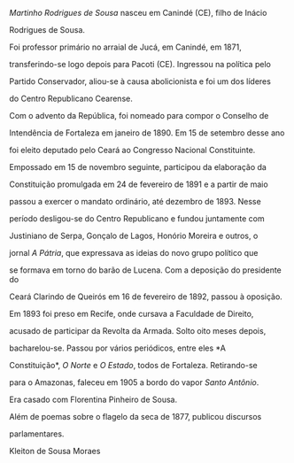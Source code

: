 

*Martinho Rodrigues de Sousa* nasceu em Canindé (CE), filho de Inácio

Rodrigues de Sousa.



Foi professor primário no arraial de Jucá, em Canindé, em 1871,

transferindo-se logo depois para Pacoti (CE). Ingressou na política pelo

Partido Conservador, aliou-se à causa abolicionista e foi um dos líderes

do Centro Republicano Cearense.



Com o advento da República, foi nomeado para compor o Conselho de

Intendência de Fortaleza em janeiro de 1890. Em 15 de setembro desse ano

foi eleito deputado pelo Ceará ao Congresso Nacional Constituinte.

Empossado em 15 de novembro seguinte, participou da elaboração da

Constituição promulgada em 24 de fevereiro de 1891 e a partir de maio

passou a exercer o mandato ordinário, até dezembro de 1893. Nesse

período desligou-se do Centro Republicano e fundou juntamente com

Justiniano de Serpa, Gonçalo de Lagos, Honório Moreira e outros, o

jornal *A Pátria*, que expressava as ideias do novo grupo político que

se formava em torno do barão de Lucena. Com a deposição do presidente do

Ceará Clarindo de Queirós em 16 de fevereiro de 1892, passou à oposição.

Em 1893 foi preso em Recife, onde cursava a Faculdade de Direito,

acusado de participar da Revolta da Armada. Solto oito meses depois,

bacharelou-se. Passou por vários periódicos, entre eles *A

Constituição*, *O Norte* e *O Estado*, todos de Fortaleza. Retirando-se

para o Amazonas, faleceu em 1905 a bordo do vapor *Santo Antônio*.



Era casado com Florentina Pinheiro de Sousa.



Além de poemas sobre o flagelo da seca de 1877, publicou discursos

parlamentares.



Kleiton de Sousa Moraes



